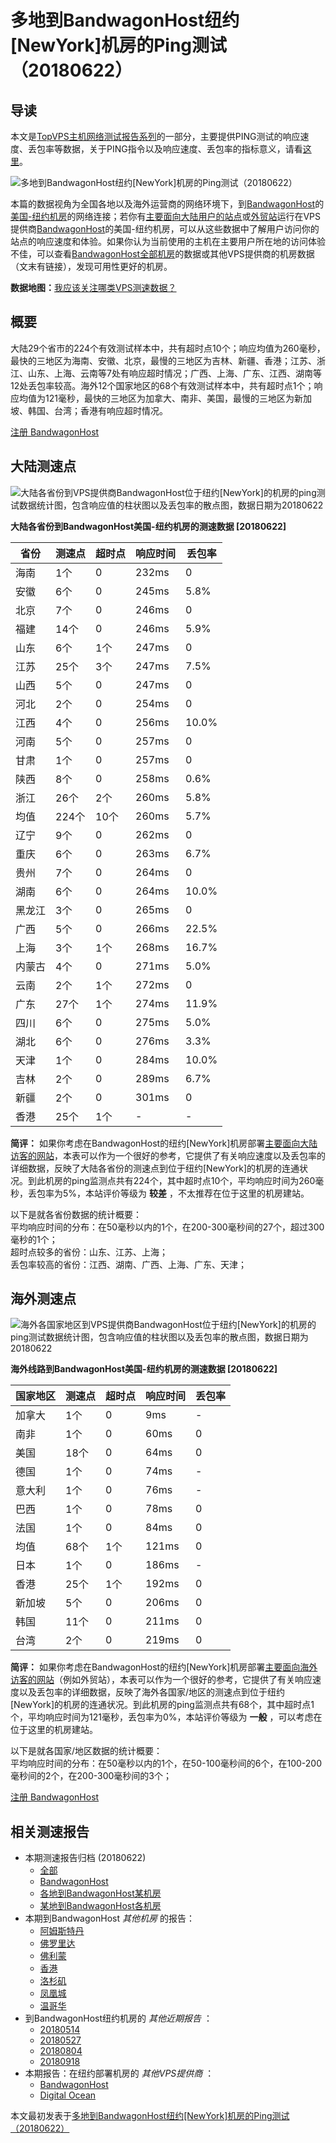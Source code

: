 #  多地到BandwagonHost纽约[NewYork]机房的Ping测试（20180622） 

## 导读

本文是[TopVPS主机网络测试报告系列](https://vps123.top/pingtest)的一部分，主要提供PING测试的响应速度、丢包率等数据，关于PING指令以及响应速度、丢包率的指标意义，请看[这里](https://vps123.top/what-is-ping.html)。

![多地到BandwagonHost纽约\[NewYork\]机房的Ping测试（20180622）](/images/thumbnails/to_bwg_NewYork.png)

本篇的数据视角为全国各地以及海外运营商的网络环境下，到[BandwagonHost](https://vps123.top/go/bwg)的[美国-纽约机房](https://vps123.top/bandwagon-facilities.html#newyork)的网络连接；若你有[主要面向大陆用户的站点](https://vps123.top/website-for-mainland-users.html)或[外贸站](https://vps123.top/website-for-internation-trade.html)运行在VPS提供商[BandwagonHost](https://vps123.top/go/bwg)的美国-纽约机房，可以从这些数据中了解用户访问你的站点的响应速度和体验。如果你认为当前使用的主机在主要用户所在地的访问体验不佳，可以查看[BandwagonHost全部机房](/bandwagon/isp/china/20180622-bandwagon-isp-china.md)的数据或其他VPS提供商的机房数据（文末有链接），发现可用性更好的机房。

**数据地图：**[我应该关注哪类VPS测速数据？](https://vps123.top/find-pingtest-data-you-need.html)

## 概要

大陆29个省市的224个有效测试样本中，共有超时点10个；响应均值为260毫秒，最快的三地区为海南、安徽、北京，最慢的三地区为吉林、新疆、香港；江苏、浙江、山东、上海、云南等7处有响应超时情况；广西、上海、广东、江西、湖南等12处丢包率较高。海外12个国家地区的68个有效测试样本中，共有超时点1个；响应均值为121毫秒，最快的三地区为加拿大、南非、美国，最慢的三地区为新加坡、韩国、台湾；香港有响应超时情况。

[注册 BandwagonHost](https://vps123.top/go/bwg/_btn1)

## 大陆测速点

![大陆各省份到VPS提供商BandwagonHost位于纽约\[NewYork\]的机房的ping测试数据统计图，包含响应值的柱状图以及丢包率的散点图，数据日期为20180622](/images/pingtests/bwg_20180622/plot_idc_bwg_usa-newyork_20180622_mainland.png)

**大陆各省份到BandwagonHost美国-纽约机房的测速数据 [20180622]**

省份 | 测速点 | 超时点 | 响应时间 | 丢包率  
---|---|---|---|---  
海南 | 1个 | 0 | 232ms | 0  
安徽 | 6个 | 0 | 245ms | 5.8%  
北京 | 7个 | 0 | 246ms | 0  
福建 | 14个 | 0 | 246ms | 5.9%  
山东 | 6个 | 1个 | 247ms | 0  
江苏 | 25个 | 3个 | 247ms | 7.5%  
山西 | 5个 | 0 | 247ms | 0  
河北 | 2个 | 0 | 254ms | 0  
江西 | 4个 | 0 | 256ms | 10.0%  
河南 | 5个 | 0 | 257ms | 0  
甘肃 | 1个 | 0 | 257ms | 0  
陕西 | 8个 | 0 | 258ms | 0.6%  
浙江 | 26个 | 2个 | 260ms | 5.8%  
均值 | 224个 | 10个 | 260ms | 5.7%  
辽宁 | 9个 | 0 | 262ms | 0  
重庆 | 6个 | 0 | 263ms | 6.7%  
贵州 | 7个 | 0 | 264ms | 0  
湖南 | 6个 | 0 | 264ms | 10.0%  
黑龙江 | 3个 | 0 | 265ms | 0  
广西 | 5个 | 0 | 266ms | 22.5%  
上海 | 3个 | 1个 | 268ms | 16.7%  
内蒙古 | 4个 | 0 | 271ms | 5.0%  
云南 | 2个 | 1个 | 272ms | 0  
广东 | 27个 | 1个 | 274ms | 11.9%  
四川 | 6个 | 0 | 275ms | 5.0%  
湖北 | 6个 | 0 | 276ms | 3.3%  
天津 | 1个 | 0 | 284ms | 10.0%  
吉林 | 2个 | 0 | 289ms | 6.7%  
新疆 | 2个 | 0 | 301ms | 0  
香港 | 25个 | 1个 | - | -  
  
**简评：** 如果你考虑在BandwagonHost的纽约[NewYork]机房部署[主要面向大陆访客的网站](website-for-mainland-users.html)，本表可以作为一个很好的参考，它提供了有关响应速度以及丢包率的详细数据，反映了大陆各省份的测速点到位于纽约[NewYork]的机房的连通状况。到此机房的ping监测点共有224个，其中超时点10个，平均响应时间为260毫秒，丢包率为5%，本站评价等级为 **较差** ，不太推荐在位于这里的机房建站。

以下是就各省份数据的统计概要：  
平均响应时间的分布：在50毫秒以内的1个，在200-300毫秒间的27个，超过300毫秒的1个；  
超时点较多的省份：山东、江苏、上海；  
丢包率较高的省份：江西、湖南、广西、上海、广东、天津；

## 海外测速点

![海外各国家地区到VPS提供商BandwagonHost位于纽约\[NewYork\]的机房的ping测试数据统计图，包含响应值的柱状图以及丢包率的散点图，数据日期为20180622](/images/pingtests/bwg_20180622/plot_idc_bwg_usa-newyork_20180622_overseas.png)

**海外线路到BandwagonHost美国-纽约机房的测速数据 [20180622]**

国家地区 | 测速点 | 超时点 | 响应时间 | 丢包率  
---|---|---|---|---  
加拿大 | 1个 | 0 | 9ms | -  
南非 | 1个 | 0 | 60ms | 0  
美国 | 18个 | 0 | 64ms | 0  
德国 | 1个 | 0 | 74ms | -  
意大利 | 1个 | 0 | 76ms | -  
巴西 | 1个 | 0 | 78ms | 0  
法国 | 1个 | 0 | 84ms | 0  
均值 | 68个 | 1个 | 121ms | 0  
日本 | 1个 | 0 | 186ms | -  
香港 | 25个 | 1个 | 192ms | 0  
新加坡 | 5个 | 0 | 206ms | 0  
韩国 | 11个 | 0 | 211ms | 0  
台湾 | 2个 | 0 | 219ms | 0  
  
**简评：** 如果你考虑在BandwagonHost的纽约[NewYork]机房部署[主要面向海外访客的网站](https://vps123.top/website-for-internation-trade.html)（例如外贸站），本表可以作为一个很好的参考，它提供了有关响应速度以及丢包率的详细数据，反映了海外各国家/地区的测速点到位于纽约[NewYork]的机房的连通状况。到此机房的ping监测点共有68个，其中超时点1个，平均响应时间为121毫秒，丢包率为0%，本站评价等级为 **一般** ，可以考虑在位于这里的机房建站。

以下是就各国家/地区数据的统计概要：  
平均响应时间的分布：在50毫秒以内的1个，在50-100毫秒间的6个，在100-200毫秒间的2个，在200-300毫秒间的3个；

[注册 BandwagonHost](https://vps123.top/go/bwg/_btn2)

## 相关测速报告

  * 本期测速报告归档 (20180622) 
    * [全部](https://vps123.top/pingtests/20180622 "本期各VPS提供商全部测速报告")
    * [BandwagonHost](https://vps123.top/pingtests/idc-bandwagon/20180622 "本期BandwagonHost的全部测速报告")
    * [各地到BandwagonHost某机房](https://vps123.top/pingtests/idc-bandwagon/isp-global/20180622 "以BandwagonHost某机房为关注对象的视角，横向比较大陆各省份、海外各国家地区")
    * [某地到BandwagonHost各机房](https://vps123.top/pingtests/idc-bandwagon/facility-all/20180622 "以大陆某省份为关注对象的视角，横向比较BandwagonHost各机房")
  * 本期到BandwagonHost _其他机房_ 的报告： 
    * [阿姆斯特丹](/bandwagon/idc/amsterdam/20180622-bandwagon-idc-amsterdam.md "多地到BandwagonHost阿姆斯特丹机房的Ping测试 20180622")
    * [佛罗里达](/bandwagon/idc/florida/20180622-bandwagon-idc-florida.md "多地到BandwagonHost佛罗里达机房的Ping测试 20180622")
    * [佛利蒙](/bandwagon/idc/fremont/20180622-bandwagon-idc-fremont.md "多地到BandwagonHost佛利蒙机房的Ping测试 20180622")
    * [香港](/bandwagon/idc/hongkong/20180622-bandwagon-idc-hongkong.md "多地到BandwagonHost香港机房的Ping测试 20180622")
    * [洛杉矶](/bandwagon/idc/losangeles/20180622-bandwagon-idc-losangeles.md "多地到BandwagonHost洛杉矶机房的Ping测试 20180622")
    * [凤凰城](/bandwagon/idc/phoenix/20180622-bandwagon-idc-phoenix.md "多地到BandwagonHost凤凰城机房的Ping测试 20180622")
    * [温哥华](/bandwagon/idc/vancouver/20180622-bandwagon-idc-vancouver.md "多地到BandwagonHost温哥华机房的Ping测试 20180622")
  * 到BandwagonHost纽约机房的 _其他近期报告_ ： 
    * [20180514](/bandwagon/idc/newyork/20180514-bandwagon-idc-newyork.md "多地到BandwagonHost纽约机房的Ping测试 20180514")
    * [20180527](/bandwagon/idc/newyork/20180527-bandwagon-idc-newyork.md "多地到BandwagonHost纽约机房的Ping测试 20180527")
    * [20180804](/bandwagon/idc/newyork/20180804-bandwagon-idc-newyork.md "多地到BandwagonHost纽约机房的Ping测试 20180804")
    * [20180918](/bandwagon/idc/newyork/20180918-bandwagon-idc-newyork.md "多地到BandwagonHost纽约机房的Ping测试 20180918")
  * 本期报告：在纽约部署机房的 _其他VPS提供商_ ： 
    * [BandwagonHost](/bandwagon/idc/newyork/20180622-bwg-idc-newyork.md "多地到BandwagonHost纽约机房的Ping测试 20180622")
    * [Digital Ocean](do/idc/newyork/20180622-do-idc-newyork.md "多地到Digital Ocean纽约机房的Ping测试 20180622")



本文最初发表于[多地到BandwagonHost纽约[NewYork]机房的Ping测试（20180622）](https://vps123.top/pingtest/20180622-bandwagon-idc-newyork.html)
